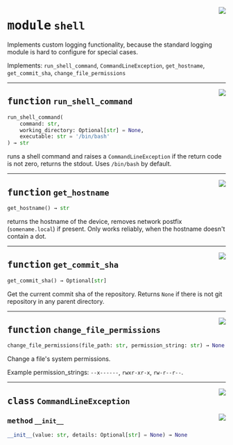 <!-- markdownlint-disable -->

<a href="https://github.com/tum-esm/utils/tree/main/tum_esm_utils/shell.py#L0"><img align="right" style="float:right;" src="https://img.shields.io/badge/-source-cccccc?style=flat-square" /></a>

# <kbd>module</kbd> `shell`
Implements custom logging functionality, because the standard logging module is hard to configure for special cases. 

Implements: `run_shell_command`, `CommandLineException`, `get_hostname`, `get_commit_sha`, `change_file_permissions` 


---

<a href="https://github.com/tum-esm/utils/tree/main/tum_esm_utils/shell.py#L24"><img align="right" style="float:right;" src="https://img.shields.io/badge/-source-cccccc?style=flat-square" /></a>

## <kbd>function</kbd> `run_shell_command`

```python
run_shell_command(
    command: str,
    working_directory: Optional[str] = None,
    executable: str = '/bin/bash'
) → str
```

runs a shell command and raises a `CommandLineException` if the return code is not zero, returns the stdout. Uses `/bin/bash` by default. 


---

<a href="https://github.com/tum-esm/utils/tree/main/tum_esm_utils/shell.py#L54"><img align="right" style="float:right;" src="https://img.shields.io/badge/-source-cccccc?style=flat-square" /></a>

## <kbd>function</kbd> `get_hostname`

```python
get_hostname() → str
```

returns the hostname of the device, removes network postfix (`somename.local`) if present. Only works reliably, when the hostname doesn't contain a dot. 


---

<a href="https://github.com/tum-esm/utils/tree/main/tum_esm_utils/shell.py#L63"><img align="right" style="float:right;" src="https://img.shields.io/badge/-source-cccccc?style=flat-square" /></a>

## <kbd>function</kbd> `get_commit_sha`

```python
get_commit_sha() → Optional[str]
```

Get the current commit sha of the repository. Returns `None` if there is not git repository in any parent directory. 


---

<a href="https://github.com/tum-esm/utils/tree/main/tum_esm_utils/shell.py#L83"><img align="right" style="float:right;" src="https://img.shields.io/badge/-source-cccccc?style=flat-square" /></a>

## <kbd>function</kbd> `change_file_permissions`

```python
change_file_permissions(file_path: str, permission_string: str) → None
```

Change a file's system permissions. 

Example permission_strings: `--x------`, `rwxr-xr-x`, `rw-r--r--`. 


---

<a href="https://github.com/tum-esm/utils/tree/main/tum_esm_utils/shell.py#L14"><img align="right" style="float:right;" src="https://img.shields.io/badge/-source-cccccc?style=flat-square" /></a>

## <kbd>class</kbd> `CommandLineException`




<a href="https://github.com/tum-esm/utils/tree/main/tum_esm_utils/shell.py#L15"><img align="right" style="float:right;" src="https://img.shields.io/badge/-source-cccccc?style=flat-square" /></a>

### <kbd>method</kbd> `__init__`

```python
__init__(value: str, details: Optional[str] = None) → None
```










